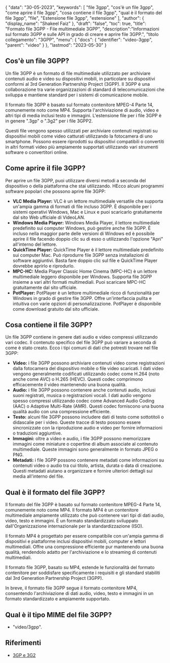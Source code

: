 {
"data": "30-05-2023",
  "keywords": [
"file 3gpp",
"cos'è un file 3gpp",
"come aprire il file 3gpp",
"cosa contiene il file 3gpp",
"qual è il formato del file 3gpp",
"file",
"Estensione file 3gpp",
"estensione"
],
  "author": {
"display_name": "Shakeel Faiz"
},
"draft": "false",
"toc": true,
"title": "Formato file 3GPP - File multimediale 3GPP",
  "description":"Informazioni sul formato 3GPP e sulle API in grado di creare e aprire file 3GPP.",
"titolo collegamento": "3GPP",
  "menu": {
    "docs": {
      "identifier": "video-3gpp",
"parent": "video"
}
},
"lastmod": "2023-05-30"
}

## Cos'è un file 3GPP?

Un file 3GPP è un formato di file multimediale utilizzato per archiviare contenuti audio e video su dispositivi mobili, in particolare su dispositivi conformi al 3rd Generation Partnership Project (3GPP). Il 3GPP è una collaborazione tra varie organizzazioni di standard di telecomunicazioni che sviluppa e mantiene standard per i sistemi di comunicazione mobile.

Il formato file 3GPP è basato sul formato contenitore MPEG-4 Parte 14, comunemente noto come MP4. Supporta l'archiviazione di audio, video e altri tipi di media inclusi testo e immagini. L'estensione file per i file 3GPP è in genere ".3gp" o ".3g2" per i file 3GPP2.

Questi file vengono spesso utilizzati per archiviare contenuti registrati su dispositivi mobili come video catturati utilizzando la fotocamera di uno smartphone. Possono essere riprodotti su dispositivi compatibili o convertiti in altri formati video più ampiamente supportati utilizzando vari strumenti software o convertitori online.

## Come aprire il file 3GPP?

Per aprire un file 3GPP, puoi utilizzare diversi metodi a seconda del dispositivo o della piattaforma che stai utilizzando. HEcco alcuni programmi software popolari che possono aprire file 3GPP:

- **VLC Media Player:** VLC è un lettore multimediale versatile che supporta un'ampia gamma di formati di file incluso 3GPP. È disponibile per i sistemi operativi Windows, Mac e Linux e puoi scaricarlo gratuitamente dal sito Web ufficiale di VideoLAN.
- **Windows Media Player:** Windows Media Player, il lettore multimediale predefinito sui computer Windows, può gestire anche file 3GPP. È incluso nella maggior parte delle versioni di Windows ed è possibile aprire il file facendo doppio clic su di esso o utilizzando l'opzione "Apri" all'interno del lettore.
- **QuickTime Player:** QuickTime Player è il lettore multimediale predefinito sui computer Mac. Può riprodurre file 3GPP senza installazioni di software aggiuntivi. Basta fare doppio clic sul file e QuickTime Player dovrebbe aprirlo e riprodurlo.
- **MPC-HC:** Media Player Classic Home Cinema (MPC-HC) è un lettore multimediale leggero disponibile per Windows. Supporta file 3GPP insieme a vari altri formati multimediali. Puoi scaricare MPC-HC gratuitamente dal sito ufficiale.
- **PotPlayer:** PotPlayer è un lettore multimediale ricco di funzionalità per Windows in grado di gestire file 3GPP. Offre un'interfaccia pulita e intuitiva con varie opzioni di personalizzazione. PotPlayer è disponibile come download gratuito dal sito ufficiale.

## Cosa contiene il file 3GPP?

Un file 3GPP contiene in genere dati audio e video compressi utilizzando vari codec. Il contenuto specifico del file 3GPP può variare a seconda di come è stato creato. Ecco i tipi comuni di dati che potresti trovare nel file 3GPP:

- **Video:** i file 3GPP possono archiviare contenuti video come registrazioni dalla fotocamera del dispositivo mobile o file video scaricati. I dati video vengono generalmente codificati utilizzando codec come H.264 (noto anche come AVC) o H.265 (HEVC). Questi codec comprimono efficacemente il video mantenendo una buona qualità.
- **Audio:** i file 3GPP possono contenere anche contenuti audio, inclusi suoni registrati, musica o registrazioni vocali. I dati audio vengono spesso compressi utilizzando codec come Advanced Audio Coding (AAC) o Adaptive Multi-Rate (AMR). Questi codec forniscono una buona qualità audio con una compressione efficiente.
- **Testo:** alcuni file 3GPP possono includere dati di testo come sottotitoli o didascalie per i video. Queste tracce di testo possono essere sincronizzate con la riproduzione audio e video per fornire informazioni o traduzioni aggiuntive.
- **Immagini:** oltre a video e audio, i file 3GPP possono memorizzare immagini come miniature o copertine di album associate al contenuto multimediale. Queste immagini sono generalmente in formato JPEG o PNG.
- **Metadati:** i file 3GPP possono contenere metadati come informazioni su contenuti video o audio tra cui titolo, artista, durata o data di creazione. Questi metadati aiutano a organizzare e fornire ulteriori dettagli sui media all'interno del file.

## Qual è il formato del file 3GPP?

Il formato del file 3GPP è basato sul formato contenitore MPEG-4 Parte 14, comunemente noto come MP4. Il formato MP4 è un contenitore multimediale ampiamente utilizzato che può contenere vari tipi di dati audio, video, testo e immagini. È un formato standardizzato sviluppato dall'Organizzazione internazionale per la standardizzazione (ISO).

Il formato MP4 è progettato per essere compatibile con un'ampia gamma di dispositivi e piattaforme inclusi dispositivi mobili, computer e lettori multimediali. Offre una compressione efficiente pur mantenendo una buona qualità, rendendolo adatto per l'archiviazione e lo streaming di contenuti multimediali.

Il formato file 3GPP, basato su MP4, estende le funzionalità del formato contenitore per soddisfare specificamente i requisiti e gli standard stabiliti dal 3rd Generation Partnership Project (3GPP).

In breve, il formato file 3GPP segue il formato contenitore MP4, consentendo l'archiviazione di dati audio, video, testo e immagini in un formato standardizzato e ampiamente supportato.

## Qual è il tipo MIME del file 3GPP?

- "video/3gpp".

## Riferimenti
* [3GP e 3G2](https://en.wikipedia.org/wiki/3GP_and_3G2)

